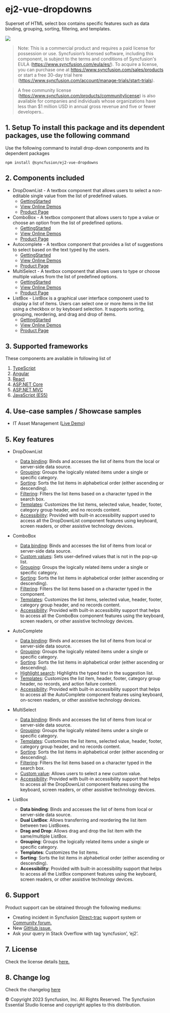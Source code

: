 # ej2-vue-dropdowns

Superset of HTML select box contains specific features such as data binding, grouping, sorting, filtering, and templates.

![](../../ReadMe_Images/gif.gif)

>Note: This is a commercial product and requires a paid license for possession or use. Syncfusion’s licensed software, including this component, is subject to the terms and conditions of Syncfusion's EULA (https://www.syncfusion.com/eula/es/). To acquire a license, you can purchase one at https://www.syncfusion.com/sales/products or start a free 30-day trial here (https://www.syncfusion.com/account/manage-trials/start-trials).

>A free community license (https://www.syncfusion.com/products/communitylicense) is also available for companies and individuals whose organizations have less than $1 million USD in annual gross revenue and five or fewer developers..

## 1. Setup To install this package and its dependent packages, use the following command

Use the following command to install drop-down components and its dependent packages

```
npm install @syncfusion/ej2-vue-dropdowns
```

## 2. Components included

* DropDownList - A textbox component that allows users to select a non-editable single value from the list of predefined values.
    * [GettingStarted](https://ej2.syncfusion.com/vue/documentation/drop-down-list/getting-started)
    * [View Online Demos](https://ej2.syncfusion.com/vue/demos/#/material/drop-down-list/default.html)
    * [Product Page](https://www.syncfusion.com/products/vue/dropdownlist)
* ComboBox - A textbox component that allows users to type a value or choose an option from the list of predefined options.
    * [GettingStarted](https://ej2.syncfusion.com/vue/documentation/combo-box/getting-started)
    * [View Online Demos](https://ej2.syncfusion.com/vue/demos/#/material/combo-box/default.html)
    * [Product Page](https://www.syncfusion.com/products/vue/combobox)
* Autocomplete - A textbox component that provides a list of suggestions to select based on the text typed by the users.
    * [GettingStarted](https://ej2.syncfusion.com/vue/documentation/auto-complete/getting-started)
    * [View Online Demos](https://ej2.syncfusion.com/vue/demos/#/material/auto-complete/default.html)
    * [Product Page](https://www.syncfusion.com/products/vue/autocomplete)
* MultiSelect - A textbox component that allows users to type or choose multiple values from the list of predefined options.
    * [GettingStarted](https://ej2.syncfusion.com/vue/documentation/multi-select/getting-started)
    * [View Online Demos](https://ej2.syncfusion.com/vue/demos/#/material/multi-select/default.html)
    * [Product Page](https://www.syncfusion.com/products/vue/multiselect)
* ListBox - ListBox is a graphical user interface component used to display a list of items. Users can select one or more items in the list using a checkbox or by keyboard selection. It supports sorting, grouping, reordering, and drag and drop of items.
    * [GettingStarted](https://ej2.syncfusion.com/vue/documentation/list-box/getting-started)
    * [View Online Demos](https://ej2.syncfusion.com/vue/demos/#/material/list-box/default.html)
    * [Product Page](https://www.syncfusion.com/products/vue/listbox)

## 3. Supported frameworks
These components are available in following list of 
1.  [TypeScript](https://ej2.syncfusion.com/demos/#/material)
2.	[Angular](https://ej2.syncfusion.com/angular/demos/#/material)
3.	[React](https://ej2.syncfusion.com/react/demos/#/material)
4.	[ASP.NET Core](https://ej2.syncfusion.com/aspnetcore/)
5.	[ASP.NET MVC](https://ej2.syncfusion.com/aspnetcore/)
6.	[JavaScript (ES5)](https://ej2.syncfusion.com/javascript/demos/#/material)

## 4. Use-case samples / Showcase samples

* IT Asset Management ([Live Demo](https://ej2.syncfusion.com/showcase/vue/assetmanagement/?utm_source=npm&utm_campaign=dropdown#/))

## 5. Key features
* DropDownList
    * [Data binding](https://ej2.syncfusion.com/vue/demos/#/material/drop-down-list/data-binding.html): Binds and accesses the list of items from the local or server-side data source.
    * [Grouping](https://ej2.syncfusion.com/vue/demos/#/material/drop-down-list/grouping-icon.html): Groups the logically related items under a single or specific category.
    * [Sorting](https://ej2.syncfusion.com/vue/documentation/api/drop-down-list#sortorder): Sorts the list items in alphabetical order (either ascending or descending).
    * [Filtering](https://ej2.syncfusion.com/vue/demos/#/material/drop-down-list/filtering.html): Filters the list items based on a character typed in the search box.
    * [Templates](https://ej2.syncfusion.com/vue/demos/#/material/drop-down-list/template.html): Customizes the list items, selected value, header, footer, category group header, and no records content.
    * [Accessibility](https://ej2.syncfusion.com/vue/documentation/drop-down-list/accessibility): Provided with built-in accessibility support used to access all the DropDownList component features using keyboard, screen readers, or other assistive technology devices.

* ComboBox
    * [Data binding](https://ej2.syncfusion.com/vue/demos/#/material/combo-box/data-binding.html): Binds and accesses the list of items from local or server-side data source.
    * [Custom values](https://ej2.syncfusion.com/vue/demos/#/material/combo-box/custom-value.html): Sets user-defined values that is not in the pop-up list.
    * [Grouping](https://ej2.syncfusion.com/vue/demos/#/material/combo-box/grouping-icon.html): Groups the logically related items under a single or specific category.
    * [Sorting](https://ej2.syncfusion.com/vue/documentation/api/combo-box#sortorder): Sorts the list items in alphabetical order (either ascending or descending).
    * [Filtering](https://ej2.syncfusion.com/vue/demos/#/material/combo-box/filtering.html): Filters the list items based on a character typed in the component.
    * [Templates](https://ej2.syncfusion.com/vue/demos/#/material/combo-box/template.html): Customizes the list items, selected value, header, footer, category group header, and no records content.
    * [Accessibility](https://ej2.syncfusion.com/vue/documentation/combo-box/accessibility): Provided with built-in accessibility support that helps to access all the ComboBox component features using the keyboard, screen readers, or other assistive technology devices.


* AutoComplete
    * [Data binding](https://ej2.syncfusion.com/vue/demos/#/material/auto-complete/data-binding.html): Binds and accesses the list of items from local or server-side data source.
    * [Grouping](https://ej2.syncfusion.com/vue/demos/#/material/auto-complete/grouping-icon.html): Groups the logically related items under a single or specific category.
    * [Sorting](https://ej2.syncfusion.com/vue/documentation/api/auto-complete#sortorder): Sorts the list items in alphabetical order (either ascending or descending).
    * [Highlight search](https://ej2.syncfusion.com/vue/demos/#/material/auto-complete/highlight.html): Highlights the typed text in the suggestion list.
    * [Templates](https://ej2.syncfusion.com/vue/demos/#/material/auto-complete/template.html): Customizes the list item, header, footer, category group header, no records, and action failure content.
    * [Accessibility](https://ej2.syncfusion.com/vue/documentation/auto-complete/accessibility): Provided with built-in accessibility support that helps to access all the AutoComplete component features using keyboard, on-screen readers, or other assistive technology devices.


* MultiSelect
    * [Data binding](https://ej2.syncfusion.com/vue/demos/#/material/multi-select/data-binding.html): Binds and accesses the list of items from local or server-side data source.
    * [Grouping](https://ej2.syncfusion.com/vue/demos/#/material/multi-select/grouping-icon.html): Groups the logically related items under a single or specific category.
    * [Templates](https://ej2.syncfusion.com/vue/demos/#/material/multi-select/template.html): Customizes the list items, selected value, header, footer, category group header, and     no records content.
    * [Sorting](https://ej2.syncfusion.com/vue/documentation/api/multi-select#sortorder): Sorts the list items in alphabetical order (either ascending or descending).
    * [Filtering](https://ej2.syncfusion.com/vue/demos/#/material/multi-select/filtering.html): Filters the list items based on a character typed in the search box.
    * [Custom value](https://ej2.syncfusion.com/vue/demos/#/material/multi-select/custom-value.html): Allows users to select a new custom value.
    * [Accessibility](https://ej2.syncfusion.com/vue/documentation/multi-select/accessibility): Provided with built-in accessibility support that helps to access all the      DropDownList component features using the keyboard, screen readers, or other assistive technology devices.

* ListBox
    * **Data binding**: Binds and accesses the list of items from local or server-side data source.
    * **Dual ListBox**: Allows transferring and reordering the list item between two ListBoxes.
    * **Drag and Drop**: Allows drag and drop the list item with the same/multiple ListBox.
    * **Grouping**: Groups the logically related items under a single or specific category.
    * **Templates**: Customizes the list items.
    * **Sorting**: Sorts the list items in alphabetical order (either ascending or descending).
    * **Accessibility**: Provided with built-in accessibility support that helps to access all the ListBox component features using the keyboard, screen readers, or other assistive technology devices.

## 6. Support
Product support can be obtained through the following mediums:
* Creating incident in Syncfusion [Direct-trac](https://www.syncfusion.com/support/directtrac/incidents?utm_source=npm&utm_campaign=dropdwon) support system or [Community forum.](https://www.syncfusion.com/forums/essential-js2?utm_source=npm&utm_campaign=dropdwon)
* New [GitHub issue.](https://github.com/syncfusion/ej2-vue-ui-components/issues/new)
* Ask your query in Stack Overflow with tag ‘syncfusion’, ‘ej2’.

 
## 7. License 
Check the license details [here.](https://github.com/syncfusion/ej2/blob/master/license?utm_source=npm&utm_campaign=dropdown)

## 8. Change log 
 Check the changelog [here](https://github.com/syncfusion/ej2-vue-ui-components/blob/master/components/dropdowns/CHANGELOG.md)

© Copyright 2023 Syncfusion, Inc. All Rights Reserved. The Syncfusion Essential Studio license and copyright applies to this distribution.
